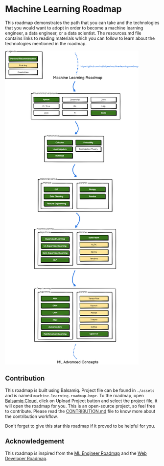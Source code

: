 # Machine Learning Roadmap

This roadmap demonstrates the path that you can take and the technologies that you would want to adopt in order to become a machine learning engineer, a data engineer, or a data scientist. The resources.md file contains links to reading materials which you can follow to learn about the technologies mentioned in the roadmap.

![Machine Learning Roadmap](https://github.com/rajtilakjee/machine-learning-roadmap/blob/main/assets/machine-learning-roadmap.png)

## Contribution

This roadmap is built using Balsamiq. Project file can be found in `./assets` and is named `machine-learning-roadmap.bmpr`. To the roadmap, open [Balsamiq Cloud](https://balsamiq.cloud/), click on Upload Project button and select the project file, it will open the roadmap for you. This is an open-source project, so feel free to contribute. Please read the [CONTRIBUTION.md](/CONTRIBUTING.md) file to know more about the contribution workflow.

Don't forget to give this star this roadmap if it proved to be helpful for you.

## Acknowledgement

This roadmap is inspired from the [ML Engineer Roadmap](https://github.com/chris-chris/ml-engineer-roadmap) and the [Web Developer Roadmap](https://github.com/kamranahmedse/developer-roadmap).
